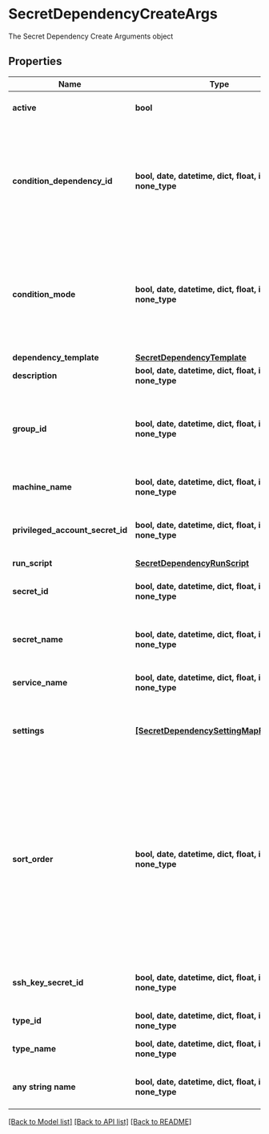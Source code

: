 # SecretDependencyCreateArgs

The Secret Dependency Create Arguments object

## Properties
Name | Type | Description | Notes
------------ | ------------- | ------------- | -------------
**active** | **bool** | Whether or not the Secret Dependency is active. | [optional] 
**condition_dependency_id** | **bool, date, datetime, dict, float, int, list, str, none_type** | The Id of the dependency that will be looked at when  Condition Mode is set to &#39;DEPENDENCYPASS&#39;, &#39;DEPENDENCYFAIL&#39;. The Dependency must have a SortOrder lower than the current one. | [optional] 
**condition_mode** | **bool, date, datetime, dict, float, int, list, str, none_type** | Condition Mode governs if this dependency&#39;s run relies on the result of other dependencies above it. The Default is ALWAYSRUN. Other values maybe &#39;All Pass&#39;, &#39;Any Fail&#39;, &#39;DEPENDENCYPASS&#39;, &#39;DEPENDENCYFAIL&#39;. | [optional] 
**dependency_template** | [**SecretDependencyTemplate**](SecretDependencyTemplate.md) |  | [optional] 
**description** | **bool, date, datetime, dict, float, int, list, str, none_type** | A description for the Secret Dependency. | [optional] 
**group_id** | **bool, date, datetime, dict, float, int, list, str, none_type** | The Id of the Dependency Group that contains the Secret Dependency. If set to default value of 0, it will be added to the first group on the secret. | [optional] 
**machine_name** | **bool, date, datetime, dict, float, int, list, str, none_type** | The machine name that the Secret Dependency runs on. | [optional] 
**privileged_account_secret_id** | **bool, date, datetime, dict, float, int, list, str, none_type** | The Id of the Privileged Secret that the Secret Dependency will use to run. | [optional] 
**run_script** | [**SecretDependencyRunScript**](SecretDependencyRunScript.md) |  | [optional] 
**secret_id** | **bool, date, datetime, dict, float, int, list, str, none_type** | The Id of the Secret that the Secret Dependency is assigned to. | [optional] 
**secret_name** | **bool, date, datetime, dict, float, int, list, str, none_type** | Read Only. The Name of the Secret that the Secret Dependency is assigned to. | [optional] 
**service_name** | **bool, date, datetime, dict, float, int, list, str, none_type** | The service name of the Secret Dependency. | [optional] 
**settings** | [**[SecretDependencySettingMapForDisplay]**](SecretDependencySettingMapForDisplay.md) | The Settings used by the Secret Dependency. (Ex: WaitBeforeSeconds, Database, Port, SSHKeyDigest) | [optional] 
**sort_order** | **bool, date, datetime, dict, float, int, list, str, none_type** | The sort order of the Secret Dependency in the group.  Determines the order of execution of the dependencies within a group. If set to the default value of 0, the dependency will be added at the end of the group. If less than zero the dependency will be added as the first dependency in the group and all other dependencies in the group will be adjusted. | [optional] 
**ssh_key_secret_id** | **bool, date, datetime, dict, float, int, list, str, none_type** | The Id of the Secret containing the SSH key. (If dependency is tied to SSH key Secret) | [optional] 
**type_id** | **bool, date, datetime, dict, float, int, list, str, none_type** | The Id of the type of Secret Dependency. | [optional] 
**type_name** | **bool, date, datetime, dict, float, int, list, str, none_type** | Read Only. The name of the type of Secret Dependency. | [optional] 
**any string name** | **bool, date, datetime, dict, float, int, list, str, none_type** | any string name can be used but the value must be the correct type | [optional]

[[Back to Model list]](../README.md#documentation-for-models) [[Back to API list]](../README.md#documentation-for-api-endpoints) [[Back to README]](../README.md)


